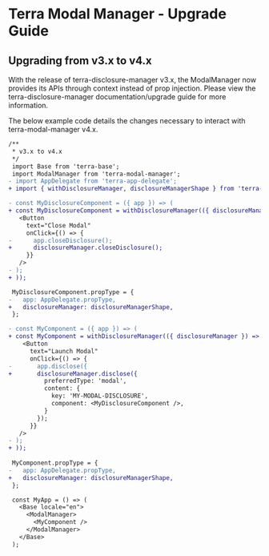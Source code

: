 # Terra Modal Manager - Upgrade Guide

## Upgrading from v3.x to v4.x

With the release of terra-disclosure-manager v3.x, the ModalManager now provides its APIs through context instead of prop injection. Please view the terra-disclosure-manager documentation/upgrade guide for more information. 

The below example code details the changes necessary to interact with terra-modal-manager v4.x.

```diff
/**
 * v3.x to v4.x
 */
 import Base from 'terra-base';
 import ModalManager from 'terra-modal-manager'; 
- import AppDelegate from 'terra-app-delegate';
+ import { withDisclosureManager, disclosureManagerShape } from 'terra-disclosure-manager';

- const MyDisclosureComponent = ({ app }) => (
+ const MyDisclosureComponent = withDisclosureManager(({ disclosureManager }) => (
   <Button
     text="Close Modal"
     onClick={() => { 
-      app.closeDisclosure();
+      disclosureManager.closeDisclosure();
     }}
   />
- );
+ ));

 MyDisclosureComponent.propType = {
-   app: AppDelegate.propType,
+   disclosureManager: disclosureManagerShape,
 };

- const MyComponent = ({ app }) => (
+ const MyComponent = withDisclosureManager(({ disclosureManager }) => (
    <Button
      text="Launch Modal"
      onClick={() => { 
-       app.disclose({
+       disclosureManager.disclose({
          preferredType: 'modal',
          content: {
            key: 'MY-MODAL-DISCLOSURE',
            component: <MyDisclosureComponent />,
          }
        });
      }}
   />
- );
+ ));
 
 MyComponent.propType = {
-   app: AppDelegate.propType,
+   disclosureManager: disclosureManagerShape,
 };

 const MyApp = () => (
   <Base locale="en">
     <ModalManager>
       <MyComponent />
     </ModalManager>
   </Base>
 );
```
